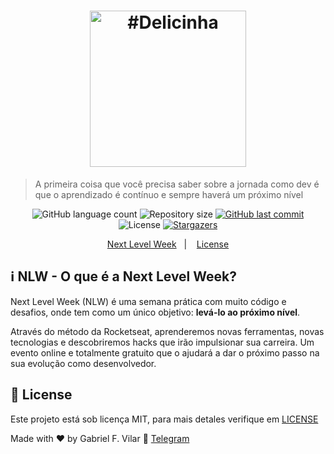 <h1 align="center">
    <img alt="#Delicinha" title="Next Level Week Starter" src="./.github/logo.svg" width="250px" />
</h1>

> A primeira coisa que você precisa saber sobre a jornada como dev é que o aprendizado é contínuo e sempre haverá um próximo nível

<p align="center">
  <img alt="GitHub language count" src="https://img.shields.io/github/languages/count/cogumm/NextLevelWeek?color=%2304D361">

  <img alt="Repository size" src="https://img.shields.io/github/repo-size/cogumm/NextLevelWeek">

  <a href="https://github.com/cogumm/NextLevelWeek/commits/master">
    <img alt="GitHub last commit" src="https://img.shields.io/github/last-commit/cogumm/NextLevelWeek">
  </a>

  <img alt="License" src="https://img.shields.io/badge/license-MIT-brightgreen">
   <a href="https://github.com/cogumm/NextLevelWeek/stargazers">
    <img alt="Stargazers" src="https://img.shields.io/github/stars/cogumm/NextLevelWeek?style=social">
  </a>
</p>

<p align="center">
  <a href="#information_source-nlw---o-que-é-a-next-level-week">Next Level Week</a>&nbsp;&nbsp;&nbsp;|&nbsp;&nbsp;&nbsp;
  <a href="#memo-license">License</a>
</p>

## :information_source: NLW - O que é a Next Level Week?

Next Level Week (NLW) é uma semana prática com muito código e desafios, onde tem como um único objetivo: **levá-lo ao próximo nível**.

Através do método da Rocketseat, aprenderemos novas ferramentas, novas tecnologias e descobriremos hacks que irão impulsionar sua carreira.
Um evento online e totalmente gratuito que o ajudará a dar o próximo passo na sua evolução como desenvolvedor.

## :memo: License

Este projeto está sob licença MIT, para mais detales verifique em [LICENSE][license]

Made with ♥ by Gabriel F. Vilar :wave: [Telegram][telegram]

[telegram]: https://t.me/CoGUMm
[license]: https://cogumm.mit-license.org/
